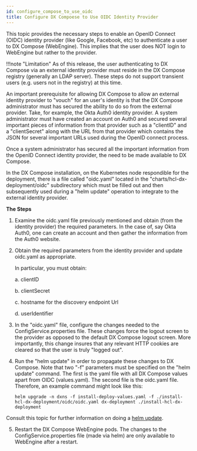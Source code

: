```yaml
---
id: configure_compose_to_use_oidc
title: Configure DX Compoese to Use OIDC Identity Provider
---
```

This topic provides the necessary steps to enable an OpenID Connect (OIDC) identity provider (like Google, Facebook, etc) to authenticate a user to DX Compose (WebEngine). 
This implies that the user does NOT login to WebEngine but rather to the provider.

!!!note "Limitation" 
    As of this release, the user authenticating to DX Compose via an external identity provider must reside in the DX Compose registry (generally an LDAP server). These steps do not support transient users (e.g. users not in the registry) at this time. 

An important prerequisite for allowing DX Compose to allow an external identity provider to "vouch" for an user's identity is that the DX Compose administrator must has secured the ability to do so from the external provider.
Take, for example, the Okta Auth0 identity provider.
A system administrator must have created an account on Auth0 and secured several important pieces of information from that provider such as a "clientID" and a "clientSecret" along with the URL from that provider which contains the JSON for several important URLs used during the OpenID connect process.

Once a system administrator has secured all the important information from the OpenID Connect identity provider, the need to be made available to DX Compose.

In the DX Compose installation, on the Kubernetes node respondible for the deployment, there is a file called "oidc.yaml" located in the "charts/hcl-dx-deployment/oidc" subdirectory which must be filled out and then subsequently used during a "helm update" operation to integrate to the external identity provider.

**The Steps**

1. Examine the oidc.yaml file previously mentioned and obtain (from the identity provider) the required parameters. In the case of, say Okta Auth0, one can create an account and then gather the information from the Auth0 website.

2. Obtain the required parameters from the identity provider and update oidc.yaml as appropriate. 

   In particular, you must obtain:

   a. clientID

   b. clientSecret

   c. hostname for the discovery endpoint Url

   d. userIdentifier

3. In the "oidc.yaml" file, configure the changes needed to the ConfigService.properties file. 
These changes force the logout screen to the provider as opposed to the default DX Compose logout screen.
More importantly, this change insures that any relevant HTTP cookies are cleared so that the user is truly "logged out". 

4. Run the "helm update" in order to propagate these changes to DX Compose.
Note that two "-f" parameters must be specified on the "helm update" command.
The first is the yaml file with all DX Compose values apart from OIDC (values.yaml). 
The second file is the oidc.yaml file.
Therefore, an example command might look like this:

    ```
    helm upgrade -n dxns -f install-deploy-values.yaml -f ./install-hcl-dx-deployment/oidc/oidc.yaml dx-deployment ./install-hcl-dx-deployment
    ```

Consult this topic for further information on doing a 
[helm update](../working_with_compose/helm_upgrade_values.md).

5. Restart the DX Compose WebEngine pods. 
The changes to the ConfigService.properties file (made via helm) are only available to WebEngine after a restart.
